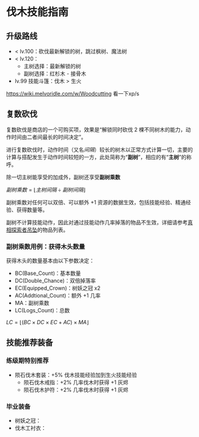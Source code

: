 # 伐木技能指南
## 升级路线
* < lv.100：砍伐最新解锁的树，跳过枫树、魔法树
* < lv.120：
    + 主树选择：最新解锁的树
    + 副树选择：红杉木 - 接骨木
* lv.99 技能斗篷：伐木 > 生火

https://wiki.melvoridle.com/w/Woodcutting
看一下xp/s

## 复数砍伐
复数砍伐是商店的一个可购买项，效果是“解锁同时砍伐 2 棵不同树木的能力，动作时间由二者间最长的时间决定”。

进行复数砍伐时，动作时间（又名*间隔*）较长的树木以正常方式计算一切，主要的计算与搭配发生于动作时间较短的一方，此处简称为“**副树**”，相应的有“**主树**”的称呼。

除一切主树能享受的加成外，副树还享受**副树乘数**

$副树乘数=\lfloor 主树间隔\div 副树间隔\rfloor$

副树乘数对任何可以双倍、可以额外 +1 资源的数据生效，包括技能经验、精通经验、获得数量等。

副树不计算技能动作，因此对通过技能动作几率掉落的物品不生效，详细请参考[真相探索者吊坠](/Articles/Lists/生活技能装备及来源.md#真相探索者吊坠)的物品列表。

### 副树乘数用例：获得木头数量
获得木头的数量基本由以下参数决定：
* BC(Base_Count)：基本数量
* DC(Double_Chance)：双倍掉落率
* EC(Equipped_Crown)：树妖之冠 x2
* AC(Addtional_Count)：额外 +1 几率
* MA：副树乘数
* LC(Logs_Count)：总数

$LC=\lfloor (BC\times DC\times EC+AC)\times MA \rfloor$

## 技能推荐装备
### 练级期特别推荐
* 陨石伐木套装：+5% 伐木技能经验加到生火技能经验
    + 陨石伐木戒指：+2% 几率伐木时获得 +1 灰烬
    + 陨石伐木护符：+2% 几率伐木时获得 +1 灰烬
### 毕业装备
* 树妖之冠：
* 伐木工衬衣：